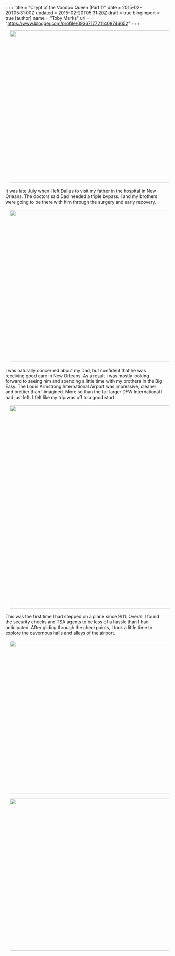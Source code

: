 +++
title = "Crypt of the Voodoo Queen (Part 1)"
date = 2015-02-20T05:31:00Z
updated = 2015-02-20T05:31:20Z
draft = true
blogimport = true 
[author]
	name = "Toby Marks"
	uri = "https://www.blogger.com/profile/09367177211408746652"
+++

<div class="separator" style="clear: both; text-align: center;"><a href="http://1.bp.blogspot.com/-LUSXXKeO2Ug/VObCSleapdI/AAAAAAAABtQ/65RMw0pYrmo/s1600/plane75.jpg" imageanchor="1" style="margin-left: 1em; margin-right: 1em;"><img border="0" src="http://1.bp.blogspot.com/-LUSXXKeO2Ug/VObCSleapdI/AAAAAAAABtQ/65RMw0pYrmo/s1600/plane75.jpg" height="480" width="640" /></a></div><br /><span style="font-family: inherit;">It was late July when I left Dallas to visit my father in the&nbsp;</span>hospital<span style="font-family: inherit;">&nbsp;in New Orleans. The doctors said Dad needed a triple&nbsp;</span>bypass. I and my brothers were going to be there with him through the surgery and early recovery. <br /><br /><div class="separator" style="clear: both; text-align: center;"><a href="http://4.bp.blogspot.com/-Cz49ZiTOsBw/VObEnlTdNiI/AAAAAAAABtc/4IcJ4jBl6uw/s1600/concessions.jpg" imageanchor="1" style="margin-left: 1em; margin-right: 1em;"><img border="0" src="http://4.bp.blogspot.com/-Cz49ZiTOsBw/VObEnlTdNiI/AAAAAAAABtc/4IcJ4jBl6uw/s1600/concessions.jpg" height="480" width="640" /></a></div><br />I was naturally concerned about my Dad, but confident that he was receiving good care in New Orleans. As a result I was mostly looking forward to seeing him and spending a little time with my brothers in the Big Easy. The Louis Armstrong International Airport was impressive, cleaner and prettier than I imagined. More so than the far larger DFW International I had just left. I felt like my trip was off to a good start.<br /><br /><div class="separator" style="clear: both; text-align: center;"><a href="http://3.bp.blogspot.com/-T6PO8x5CzA0/VObGUjrwqiI/AAAAAAAABto/KW_lQdUOGb0/s1600/hall.jpg" imageanchor="1" style="margin-left: 1em; margin-right: 1em;"><img border="0" src="http://3.bp.blogspot.com/-T6PO8x5CzA0/VObGUjrwqiI/AAAAAAAABto/KW_lQdUOGb0/s1600/hall.jpg" height="640" width="544" /></a></div><br />This was the first time I had stepped on a plane since 9/11. Overall I found the security checks and TSA agents to be less of a hassle than I had anticipated. After gliding through the checkpoints, I took a little time to explore the cavernous halls and alleys of the airport.<br /><br /><div class="separator" style="clear: both; text-align: center;"><a href="http://1.bp.blogspot.com/-iXJlDdAfLcs/VObJA6-P0HI/AAAAAAAABt0/Vv-1urpY4Uk/s1600/mick.jpg" imageanchor="1" style="margin-left: 1em; margin-right: 1em;"><img border="0" src="http://1.bp.blogspot.com/-iXJlDdAfLcs/VObJA6-P0HI/AAAAAAAABt0/Vv-1urpY4Uk/s1600/mick.jpg" height="480" width="640" /></a></div><br /><div class="separator" style="clear: both; text-align: center;"><a href="http://4.bp.blogspot.com/-fwpfVp5ynX0/VObJA_zhBGI/AAAAAAAABt4/Z5edzDyjIYY/s1600/jackie.jpg" imageanchor="1" style="margin-left: 1em; margin-right: 1em;"><img border="0" src="http://4.bp.blogspot.com/-fwpfVp5ynX0/VObJA_zhBGI/AAAAAAAABt4/Z5edzDyjIYY/s1600/jackie.jpg" height="480" width="640" /></a></div><br />
